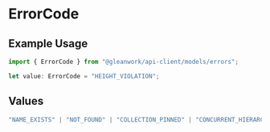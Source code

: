 # ErrorCode

## Example Usage

```typescript
import { ErrorCode } from "@gleanwork/api-client/models/errors";

let value: ErrorCode = "HEIGHT_VIOLATION";
```

## Values

```typescript
"NAME_EXISTS" | "NOT_FOUND" | "COLLECTION_PINNED" | "CONCURRENT_HIERARCHY_EDIT" | "HEIGHT_VIOLATION" | "WIDTH_VIOLATION" | "NO_PERMISSIONS"
```